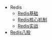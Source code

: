 - Redis
  - [Redis基础](/中间件/Redis/Redis基础.md)
  - [Redis核心机制](/中间件/Redis/Redis核心机制.md)
  - [Redis实战](/中间件/Redis/Redis实战.md)
- [Redis八股](/中间件/Redis/Redis八股.md)

